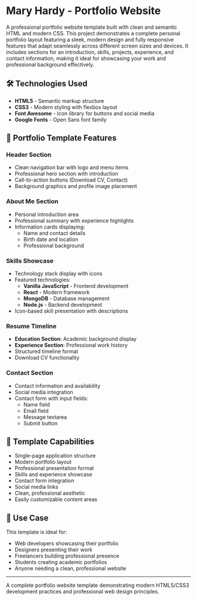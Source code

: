 # Mary Hardy - Portfolio Website

A professional portfolio website template built with clean and semantic HTML and modern CSS. This project demonstrates a complete personal portfolio layout featuring a sleek, modern design and fully responsive features that adapt seamlessly across different screen sizes and devices. It includes sections for an introduction, skills, projects, experience, and contact information, making it ideal for showcasing your work and professional background effectively.

## 🛠️ Technologies Used

- **HTML5** - Semantic markup structure
- **CSS3** - Modern styling with flexbox layout
- **Font Awesome** - Icon library for buttons and social media
- **Google Fonts** - Open Sans font family

## 📄 Portfolio Template Features

### Header Section
- Clean navigation bar with logo and menu items
- Professional hero section with introduction
- Call-to-action buttons (Download CV, Contact)
- Background graphics and profile image placement

### About Me Section
- Personal introduction area
- Professional summary with experience highlights
- Information cards displaying:
  - Name and contact details
  - Birth date and location
  - Professional background

### Skills Showcase
- Technology stack display with icons
- Featured technologies:
  - **Vanilla JavaScript** - Frontend development
  - **React** - Modern framework
  - **MongoDB** - Database management
  - **Node.js** - Backend development
- Icon-based skill presentation with descriptions

### Resume Timeline
- **Education Section**: Academic background display
- **Experience Section**: Professional work history
- Structured timeline format
- Download CV functionality

### Contact Section
- Contact information and availability
- Social media integration
- Contact form with input fields:
  - Name field
  - Email field
  - Message textarea
  - Submit button

## 📱 Template Capabilities

- Single-page application structure
- Modern portfolio layout
- Professional presentation format
- Skills and experience showcase
- Contact form integration
- Social media links
- Clean, professional aesthetic
- Easily customizable content areas

## 💼 Use Case

This template is ideal for:
- Web developers showcasing their portfolio
- Designers presenting their work
- Freelancers building professional presence
- Students creating academic portfolios
- Anyone needing a clean, professional website

---

A complete portfolio website template demonstrating modern HTML5/CSS3 development practices and professional web design principles.